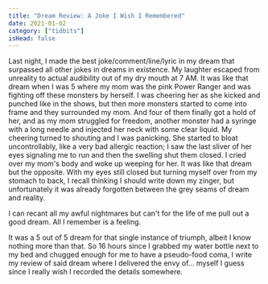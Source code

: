 ```yaml
---
title: "Dream Review: A Joke I Wish I Remembered"
date: 2021-01-02
category: ["tidbits"]
isHead: false
---
```


Last night, I made the best joke/comment/line/lyric in my dream that surpassed all other jokes in dreams in existence. My laughter escaped from unreality to actual audibility out of my dry mouth at 7 AM. It was like that dream when I was 5 where my mom was the pink Power Ranger and was fighting off these monsters by herself. I was cheering her as she kicked and punched like in the shows, but then more monsters started to come into frame and they surrounded my mom. And four of them finally got a hold of her, and as my mom struggled for freedom, another monster had a syringe with a long needle and injected her neck with some clear liquid. My cheering turned to shouting and I was panicking. She started to bloat uncontrollably, like a very bad allergic reaction; I saw the last sliver of her eyes signaling me to run and then the swelling shut them closed. I cried over my mom's body and woke up weeping for her. It was like that dream but the opposite. With my eyes still closed but turning myself over from my stomach to back, I recall thinking I should write down my zinger, but unfortunately it was already forgotten between the grey seams of dream and reality. 

I can recant all my awful nightmares but can't for the life of me pull out a good dream. All I remember is a feeling.

It was a 5 out of 5 dream for that single instance of triumph, albeit I know nothing more than that. So 16 hours since I grabbed my water bottle next to my bed and chugged enough for me to have a pseudo-food coma, I write my review of said dream where I delivered the envy of... myself I guess since I really wish I recorded the details somewhere. 